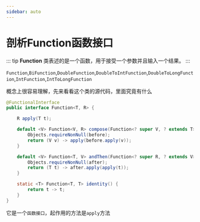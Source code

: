```yaml
---
sidebar: auto
---
```

# 剖析Function函数接口

::: tip
**Function** 类表述的是一个函数，用于接受一个参数并且输入一个结果。
:::

`Function`,`BiFunction`,`DoubleFunction`,`DoubleToIntFunction`,`DoubleToLongFunction`,`IntFunction`,`IntToLongFunction`

概念上很容易理解，先来看看这个类的源代码，里面究竟有什么

```java
@FunctionalInterface
public interface Function<T, R> {

    R apply(T t);

    default <V> Function<V, R> compose(Function<? super V, ? extends T> before) {
        Objects.requireNonNull(before);
        return (V v) -> apply(before.apply(v));
    }

    default <V> Function<T, V> andThen(Function<? super R, ? extends V> after) {
        Objects.requireNonNull(after);
        return (T t) -> after.apply(apply(t));
    }

    static <T> Function<T, T> identity() {
        return t -> t;
    }
}
```

它是一个`函数接口`，起作用的方法是`apply`方法
